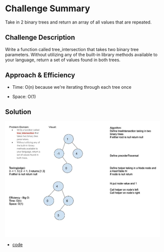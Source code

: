 # Challenge Summary

Take in 2 binary trees and return an array of all values that are repeated.

## Challenge Description

Write a function called tree_intersection that takes two binary tree parameters.
Without utilizing any of the built-in library methods available to your language, return a set of values found in both trees.

## Approach & Efficiency

- Time: O(n) because we're iterating through each tree once

- Space: O(1)

## Solution

![](assets/TreeIntersection.jpg)

- [code](challenges/lib/src/main/java/challenges/TreeIntersection/TreeIntersection.java)